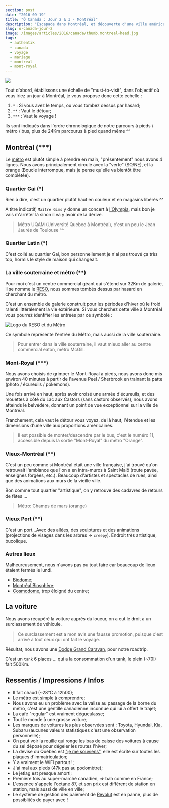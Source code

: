```yaml
---
section: post
date: "2016-09-19"
title: "Ô Canada : Jour 2 & 3 - Montréal"
description: "Escapade dans Montréal, et découverte d'une ville américano-canadienne."
slug: o-canada-jour-2
image: /images/articles/2016/canada/thumb.montreal-head.jpg
tags:
  - authentik
  - canada
  - voyage
  - mariage
  - montreal
  - mont-royal
---
```


![](/images/articles/2016/canada/montreal-pano.jpg)

Tout d'abord, établissons une échelle de "must-to-visit", dans l'objectif où vous iriez un jour à Montréal, je vous propose donc cette échelle :

  1. `*` : Si vous avez le temps, ou vous tombez dessus par hasard;
  2. `**` : Vaut le détour;
  3. `***` : Vaut le voyage !

Ils sont indiqués dans l'ordre chronologique de notre parcours à pieds / métro / bus, plus de 24Km parcourus à pied quand même ^^

## Montréal (\*\*\*)

Le [métro](http://www.metrodemontreal.com/map-f.html) est plutôt simple à prendre en main, "présentement" nous avons 4 lignes. Nous avons principalement circulé avec la "verte" (SO/NE), et la orange (Boucle interrompue, mais je pense qu'elle va bientôt être complétée).

### Quartier Gai (\*)

Rien à dire, c'est un quartier plutôt haut en couleur et en magasins libérés ^^

A titre indicatif, `Maître Gims` y donne un concert à [l'Olympia](http://olympiamontreal.com/en/event/maitre-gims/), mais bon je vais m'arrêter là sinon il va y avoir de la dérive.

> Métro UQAM (Université Quebec à Montréal), c'est un peu le Jean Jaurès de Toulouse ^^

### Quartier Latin (\*)

C'est collé au quartier Gai, bon personnellement je n'ai pas trouvé ça très top, hormis le style de maison qui changeait.

### La ville souterraine et métro (\*\*)

Pour moi c'est un centre commercial géant qui s'étend sur 32Km de galerie, il se nomme le [RESO](http://ville.montreal.qc.ca/portal/page?_pageid=7317,79977650&_dad=portal&_schema=PORTAL), nous sommes tombés dessus par hasard en cherchant du métro.

C'est un ensemble de galerie construit pour les périodes d'hiver où le froid ralenti littéralement la vie extérieure.
Si vous cherchez cette ville à Montréal vous pourrez identifier les entrées par ce symbole :

![Logo du RESO et du Métro](/images/articles/2016/canada/metro-reso.png)

Ce symbole représente l'entrée du Métro, mais aussi de la ville souterraine.

> Pour entrer dans la ville souterraine, il vaut mieux aller au centre commercial eaton, métro McGill.

### Mont-Royal (\*\*\*)

Nous avons choisis de grimper le Mont-Royal à pieds, nous avons donc mis environ 40 minutes à partir de l'avenue Peel / Sherbrook en trainant la patte (photo / écureuils / pokemons).

Une fois arrivé en haut, après avoir croisé une armée d'écureuils, et des mouettes à côté du Lac aux Castors (sans castors observés), nous avons atteinds le belvédère, donnant un point de vue exceptionnel sur la ville de Montréal.

Franchement, cela vaut le détour vous voyez, de là haut, l'étendue et les dimensions d'une ville aux proportions américaines.

> Il est possible de monter/descendre par le bus, c'est le numéro 11, accessible depuis la sortie "Mont-Royal" du métro "Orange".

### Vieux-Montréal (\*\*)

C'est un peu comme si Montréal était une ville française, j'ai trouvé qu'on retrouvait l'ambiance que l'on a en intra-muros à Saint Malô (route pavée, enseignes forgées, etc.).
Beaucoup d'artistes et spectacles de rues, ainsi que des animations aux murs de la vieille ville.

Bon comme tout quartier "artistique", on y retrouve des cadavres de retours de fêtes ...

> Métro: Champs de mars (orange)

### Vieux Port (\*\*)

C'est un port...Avec des allées, des sculptures et des animations (projections de visages dans les arbres => `creepy`).
Endroit très artistique, bucolique.

### Autres lieux

Malheureusement, nous n'avons pas pu tout faire car beaucoup de lieux étaient fermés le lundi.

  * [Biodome](https://en.wikipedia.org/wiki/Montreal_Biodome);
  * [Montréal Biosphère](https://en.wikipedia.org/wiki/Montreal_Biosphère);
  * [Cosmodome](https://fr.wikipedia.org/wiki/Cosmodôme), trop éloigné du centre;

## La voiture

Nous avons récupéré la voiture auprès du loueur, on a eut le droit a un surclassement de véhicule.

> Ce surclassement est a mon avis une fausse promotion, puisque c'est arrivé à tout ceux qui ont fait le voyage.

Résultat, nous avons une [Dodge Grand Caravan](https://www.dodge.ca/en/grandcaravan/overview), pour notre roadtrip.

C'est un `tank` 6 places ... qui a la consommation d'un tank, le plein (~70l) fait 500Km.

## Ressentis / Impressions / Infos

  * Il fait chaud (~28°C à 12h00);
  * Le métro est simple à comprendre;
  * Nous avons eu un problème avec la valise au passage de la borne du métro, c'est une gentille canadienne inconnue qui lui a offert le trajet;
  * La café "regular" est vraiment dégueulasse;
  * Tout le monde à une grosse voiture;
  * Les marques de voitures les plus observées sont : Toyota, Hyundai, Kia, Subaru (aucunes valeurs statistiques c'est une observation personnelle);
  * On peut voir la rouille qui ronge les bas de caisse des voitures à cause du sel déposé pour dégeler les routes l'hiver;
  * La devise du Québec est ["je me souviens"](https://fr.wikipedia.org/wiki/Je_me_souviens), elle est écrite sur toutes les plaques d'immatriculation;
  * Y a vraiment le WiFi partout !;
  * J'ai mal aux pieds (47k pas au podomètre);
  * Le jetlag est presque amorti;
  * Première fois au super-marché canadien, => bah comme en France;
  * L'essence s'appele l'octane 87, et son prix est différent de station en station, mais aussi de ville en ville;
  * Le système de gestion des paiement de [Revolut](https://revolut.com) est en panne, plus de possiblités de payer avec !
